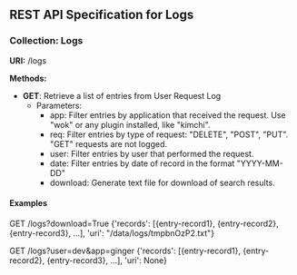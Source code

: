 ## REST API Specification for Logs

### Collection: Logs

**URI:** /logs

**Methods:**

* **GET**: Retrieve a list of entries from User Request Log
    * Parameters:
        * app: Filter entries by application that received the request.
               Use "wok" or any plugin installed, like "kimchi".
        * req: Filter entries by type of request: "DELETE", "POST", "PUT".
               "GET" requests are not logged.
        * user: Filter entries by user that performed the request.
        * date: Filter entries by date of record in the format "YYYY-MM-DD"
        * download: Generate text file for download of search results.

#### Examples
GET /logs?download=True
{'records': [{entry-record1}, {entry-record2}, {entry-record3}, ...],
'uri': "/data/logs/tmpbnOzP2.txt"}

GET /logs?user=dev&app=ginger
{'records': [{entry-record1}, {entry-record2}, {entry-record3}, ...],
'uri': None}

